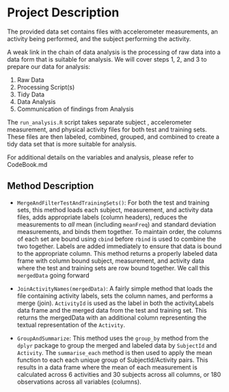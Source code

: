 # Project Description

The provided data set contains files with accelerometer measurements, an activity being performed, and the subject performing the activity. 

A weak link in the chain of data analysis is the processing of raw data into a data form that is suitable for analysis. We will cover steps 1, 2, and 3 to prepare our data for analysis:

1. Raw Data
2. Processing Script(s)
3. Tidy Data
4. Data Analysis
5. Communication of findings from Analysis

The `run_analysis.R` script takes separate subject , accelerometer measurement, and physical activity files for both test and training sets. These files are then labeled, combined, grouped, and combined to create a tidy data set that is more suitable for analysis.

For additional details on the variables and analysis, please refer to CodeBook.md

## Method Description

* `MergeAndFilterTestAndTrainingSets()`: For both the test and training sets, this method loads each subject, measurement, and activity data files, adds appropriate labels (column headers), reduces the measurements to _all_ mean (including `meanFreq`) and standard deviation measurements, and binds them together. To maintain order, the columns of each set are bound using `cbind` before `rbind` is used to combine the two together. Labels are added immediately to ensure that data is bound to the appropriate column. This method returns a properly labeled data frame with column bound subject, measurement, and activity data where the test and training sets are row bound together. We call this `mergedData` going forward

* `JoinActivityNames(mergedData)`: A fairly simple method that loads the file containing activity labels, sets the column names, and performs a merge (join). `ActivityId` is used as the label in both the activityLabels data frame and the merged data from the test and training set. This returns the mergedData with an additional column representing the textual representation of the `Activity`. 

* `GroupAndSummarize`: This method uses the `group_by` method from the `dplyr` package to group the merged and labeled data by `SubjectId` and `Activity`. The `summarise_each` method is then used to apply the mean function to each each unique group of SubjectId/Activity pairs. This results in a data frame where the mean of each measurement is calculated across 6 activities and 30 subjects across all columns, or 180 observations across all variables (columns).
